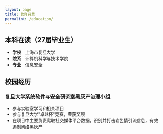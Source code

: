 ```yaml
---
layout: page
title: 教育背景
permalink: /education/
---
```


## 本科在读（27届毕业生）
- **学校**：上海市复旦大学
- **院系**：计算机科学与技术学院
- **专业**：信息安全

## 校园经历
### 复旦大学系统软件与安全研究室黑灰产治理小组
- 参与实验室学习和相关项目
- 参与复旦大学"卓越杯"竞赛，荣获奖项
- 在项目中主要负责爬取社交媒体平台数据，识别并打击软色情引流信息，有效遏制网络黑灰产 